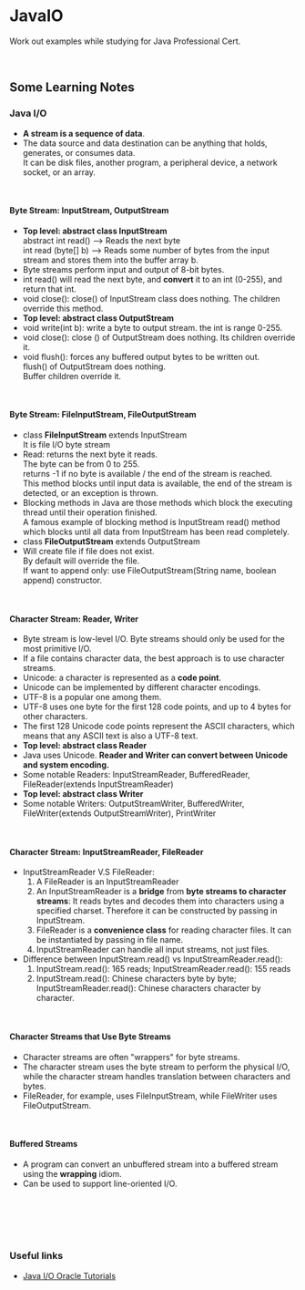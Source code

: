 # JavaIO
Work out examples while studying for Java Professional Cert. 


&nbsp;

## Some Learning Notes ##

### Java I/O ###
* **A stream is a sequence of data**.
* The data source and data destination can be anything that holds, generates, or consumes data.  
It can be disk files, another program, a peripheral device, a network socket, or an array.

&nbsp;
#### Byte Stream: InputStream, OutputStream ####
* **Top level: abstract class InputStream**  
abstract int read() --> Reads the next byte  
int	read (byte[] b) --> Reads some number of bytes from the input stream and stores them into the buffer array b.  
* Byte streams perform input and output of 8-bit bytes. 
* int read() will read the next byte, and **convert** it to an int (0-255), and return that int. 
* void close(): close() of InputStream class does nothing. The children override this method.
* **Top level: abstract class OutputStream**  
* void write(int b): write a byte to output stream. the int is range 0-255. 
* void close(): close () of OutputStream does nothing. Its children override it.
* void flush(): forces any buffered output bytes to be written out.   
flush() of OutputStream does nothing.  
Buffer children override it. 

&nbsp;
#### Byte Stream: FileInputStream, FileOutputStream ####
* class **FileInputStream** extends InputStream  
It is file I/O byte stream
* Read: returns the next byte it reads.   
The byte can be from 0 to 255.   
returns -1 if no byte is available / the end of the stream is reached.   
This method blocks until input data is available, the end of the stream is detected, or an exception is thrown.   
* Blocking methods in Java are those methods which block the executing thread until their operation finished.  
A famous example of blocking method is InputStream read() method which blocks until all data from InputStream has been read
completely. 
* class **FileOutputStream** extends OutputStream
* Will create file if file does not exist.  
By default will override the file.   
If want to append only: use FileOutputStream(String name, boolean append) constructor. 

&nbsp;
#### Character Stream: Reader, Writer ####
* Byte stream is low-level I/O. Byte streams should only be used for the most primitive I/O.
* If a file contains character data, the best approach is to use character streams. 
* Unicode: a character is represented as a **code point**. 
* Unicode can be implemented by different character encodings. 
* UTF-8 is a popular one among them. 
* UTF-8 uses one byte for the first 128 code points, and up to 4 bytes for other characters. 
* The first 128 Unicode code points represent the ASCII characters, which means that any ASCII text is also a UTF-8 text.
* **Top level: abstract class Reader**  
* Java uses Unicode. **Reader and Writer can convert between Unicode and system encoding.** 
* Some notable Readers: InputStreamReader, BufferedReader, FileReader(extends InputStreamReader)
* **Top level: abstract class Writer**
* Some notable Writers: OutputStreamWriter, BufferedWriter, FileWriter(extends OutputStreamWriter), PrintWriter

&nbsp;
#### Character Stream: InputStreamReader, FileReader ####
* InputStreamReader V.S FileReader:
  1. A FileReader is an InputStreamReader
  2. An InputStreamReader is a **bridge** from **byte streams to character streams**: It reads bytes and decodes them into characters using a specified charset.
  Therefore it can be constructed by passing in InputStream. 
  3. FileReader is a **convenience class** for reading character files. It can be instantiated by passing in file name. 
  3. InputStreamReader can handle all input streams, not just files.  
* Difference between InputStream.read() vs InputStreamReader.read():
  1. InputStream.read(): 165 reads; InputStreamReader.read(): 155 reads
  2. InputStream.read(): Chinese characters byte by byte;  InputStreamReader.read(): Chinese characters character by character. 

&nbsp;

#### Character Streams that Use Byte Streams ####
* Character streams are often "wrappers" for byte streams. 
* The character stream uses the byte stream to perform the physical I/O, while the character stream handles translation between characters and bytes.
* FileReader, for example, uses FileInputStream, while FileWriter uses FileOutputStream. 

&nbsp;

#### Buffered Streams ####
* A program can convert an unbuffered stream into a buffered stream using the **wrapping** idiom. 
* Can be used to support line-oriented I/O. 

&nbsp;

&nbsp;
----
### Useful links ###
* [Java I/O Oracle Tutorials](https://docs.oracle.com/javase/tutorial/essential/io/index.html)


